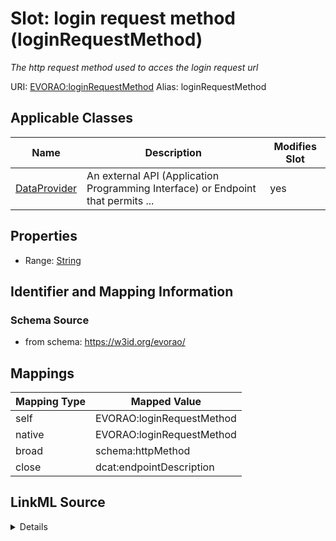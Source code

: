 

# Slot: login request method (loginRequestMethod) 


_The http request method used to acces the login request url_





URI: [EVORAO:loginRequestMethod](https://w3id.org/evorao/loginRequestMethod)
Alias: loginRequestMethod

<!-- no inheritance hierarchy -->





## Applicable Classes

| Name | Description | Modifies Slot |
| --- | --- | --- |
| [DataProvider](DataProvider.md) | An external API (Application Programming Interface) or Endpoint that permits ... |  yes  |







## Properties

* Range: [String](String.md)





## Identifier and Mapping Information







### Schema Source


* from schema: https://w3id.org/evorao/




## Mappings

| Mapping Type | Mapped Value |
| ---  | ---  |
| self | EVORAO:loginRequestMethod |
| native | EVORAO:loginRequestMethod |
| broad | schema:httpMethod |
| close | dcat:endpointDescription |




## LinkML Source

<details>
```yaml
name: loginRequestMethod
description: The http request method used to acces the login request url
title: login request method
from_schema: https://w3id.org/evorao/
close_mappings:
- dcat:endpointDescription
broad_mappings:
- schema:httpMethod
rank: 1000
ifabsent: string(GET)
alias: loginRequestMethod
domain_of:
- DataProvider
range: string
required: false
multivalued: false
equals_string_in:
- GET
- POST

```
</details>